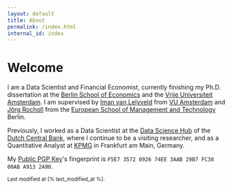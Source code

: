 ```yaml
---
layout: default
title: About
permalink: /index.html
internal_id: index
---
```


# Welcome

I am a Data Scientist and Financial Economist, currently finishing my Ph.D. dissertation at the <a href="https://berlinschoolofeconomics.de/home" target="_blank" rel="noopener">Berlin School of Economics</a> and the <a href="https://vu.nl/en/about-vu/faculties/school-of-business-and-economics/departments/finance" target="_blank" rel="noopener">Vrije Universiteit Amsterdam</a>.
I am supervised by <a href="https://imanvanlelyveld.com" target="_blank" rel="noopener">Iman van Lelyveld</a> from <a href="https://vu.nl/en" target="_blank" rel="noopener">VU Amsterdam</a> and <a href="https://esmt.berlin/faculty-research/person/jorg-rocholl" target="_blank" rel="noopener">Jörg Rocholl</a> from the <a href="https://esmt.berlin/" target="_blank" rel="noopener">European School of Management and Technology</a> Berlin.

Previously, I worked as a Data Scientist at the <a href="https://www.dnb.nl/en/research/data-science-hub/" target="_blank" rel="noopener">Data Science Hub</a> of the <a href="https://www.dnb.nl/en/" target="_blank" rel="noopener">Dutch Central Bank</a>, where I continue to be a visiting researcher, and as a Quantitative Analyst at <a href="https://kpmg.com/de/de/home.html" target="_blank" rel="noopener">KPMG</a> in Frankfurt am Main, Germany.

My <a href="{{ site.baseurl }}/assets/files/pgp/public.key">Public PGP Key</a>'s fingerprint is `F5E7 3572 0926 74EE 3AAB 29B7 FC38 00AB A913 2A90`.

<small>Last modified at {% last_modified_at %}.</small>